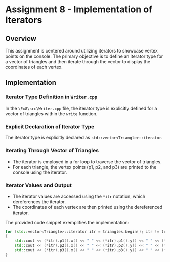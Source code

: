 # Assignment 8 - Implementation of Iterators

## Overview
This assignment is centered around utilizing iterators to showcase vertex points on the console. The primary objective is to define an iterator type for a vector of triangles and then iterate through the vector to display the coordinates of each vertex.

## Implementation

### Iterator Type Definition in `Writer.cpp`
In the `\Ex8\src\Writer.cpp` file, the iterator type is explicitly defined for a vector of triangles within the `write` function.

### Explicit Declaration of Iterator Type
The iterator type is explicitly declared as `std::vector<Triangle>::iterator`.

### Iterating Through Vector of Triangles
- The iterator is employed in a for loop to traverse the vector of triangles.
- For each triangle, the vertex points (p1, p2, and p3) are printed to the console using the iterator.

### Iterator Values and Output
- The iterator values are accessed using the `*itr` notation, which dereferences the iterator.
- The coordinates of each vertex are then printed using the dereferenced iterator.

The provided code snippet exemplifies the implementation:

```cpp
for (std::vector<Triangle>::iterator itr = triangles.begin(); itr != triangles.end(); ++itr)
{
    std::cout << (*itr).p1().x() << " " << (*itr).p1().y() << " " << (*itr).p1().z() << std::endl;
    std::cout << (*itr).p2().x() << " " << (*itr).p2().y() << " " << (*itr).p2().z() << std::endl;
    std::cout << (*itr).p3().x() << " " << (*itr).p3().y() << " " << (*itr).p3().z() << std::endl;
}

